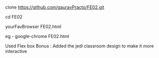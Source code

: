 clone https://github.com/gauravPracto/FE02.git

cd FE02

yourFavBrowser FE02.html

eg - google-chrome FE02.html

Used Flex box Bonus : Added the jedi classroom design to make it more interactive
